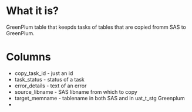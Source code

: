 #                  What it is?

GreenPlum table that keepds tasks of tables that are copied fromm SAS to GreenPlum.









#                  Columns

- copy_task_id - just an id
- task_status - status of a task
- error_details - text of an error
- source_libname - SAS libname from which to copy
- target_memname - tablename in both SAS and in uat_t_stg Greenplum
- 